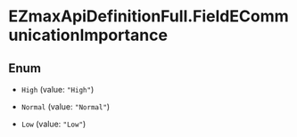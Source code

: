 # EZmaxApiDefinitionFull.FieldECommunicationImportance

## Enum


* `High` (value: `"High"`)

* `Normal` (value: `"Normal"`)

* `Low` (value: `"Low"`)


